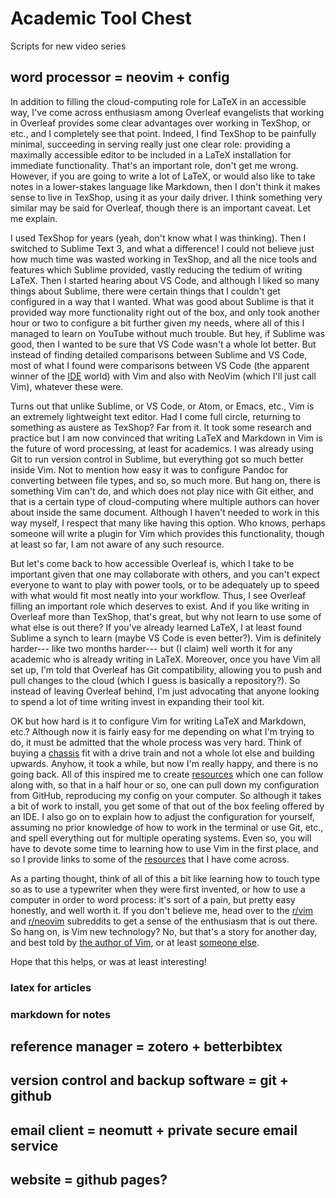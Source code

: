 # Academic Tool Chest

Scripts for new video series

## word processor = neovim + config

In addition to filling the cloud-computing role for LaTeX in an accessible way, I've come across enthusiasm among Overleaf evangelists that working in Overleaf provides some clear advantages over working in TexShop, or etc., and I completely see that point. Indeed, I find TexShop to be painfully minimal, succeeding in serving really just one clear role: providing a maximally accessible editor to be included in a LaTeX installation for immediate functionality. That's an important role, don't get me wrong. However, if you are going to write a lot of LaTeX, or would also like to take notes in a lower-stakes language like Markdown, then I don't think it makes sense to live in TexShop, using it as your daily driver. I think something very similar may be said for Overleaf, though there is an important caveat. Let me explain.

I used TexShop for years (yeah, don't know what I was thinking). Then I switched to Sublime Text 3, and what a difference! I could not believe just how much time was wasted working in TexShop, and all the nice tools and features which Sublime provided, vastly reducing the tedium of writing LaTeX. Then I started hearing about VS Code, and although I liked so many things about Sublime, there were certain things that I couldn't get configured in a way that I wanted. What was good about Sublime is that it provided way more functionality right out of the box, and only took another hour or two to configure a bit further given my needs, where all of this I managed to learn on YouTube without much trouble. But hey, if Sublime was good, then I wanted to be sure that VS Code wasn't a whole lot better. But instead of finding detailed comparisons between Sublime and VS Code, most of what I found were comparisons between VS Code (the apparent winner of the [IDE](https://en.wikipedia.org/wiki/Integrated_development_environment) world) with Vim and also with NeoVim (which I'll just call Vim), whatever these were.

Turns out that unlike Sublime, or VS Code, or Atom, or Emacs, etc., Vim is an extremely lightweight text editor. Had I come full circle, returning to something as austere as TexShop? Far from it. It took some research and practice but I am now convinced that writing LaTeX and Markdown in Vim is the future of word processing, at least for academics. I was already using Git to run version control in Sublime, but everything got so much better inside Vim. Not to mention how easy it was to configure Pandoc for converting between file types, and so, so much more. But hang on, there is something Vim can't do, and which does not play nice with Git either, and that is a certain type of cloud-computing where multiple authors can hover about inside the same document. Although I haven't needed to work in this way myself, I respect that many like having this option. Who knows, perhaps someone will write a plugin for Vim which provides this functionality, though at least so far, I am not aware of any such resource.

But let's come back to how accessible Overleaf is, which I take to be important given that one may collaborate with others, and you can't expect everyone to want to play with power tools, or to be adequately up to speed with what would fit most neatly into your workflow. Thus, I see Overleaf filling an important role which deserves to exist. And if you like writing in Overleaf more than TexShop, that's great, but why not learn to use some of what else is out there? If you've already learned LaTeX, I at least found Sublime a synch to learn (maybe VS Code is even better?). Vim is definitely harder--- like two months harder--- but (I claim) well worth it for any academic who is already writing in LaTeX. Moreover, once you have Vim all set up, I'm told that Overleaf has Git compatibility, allowing you to push and pull changes to the cloud (which I guess is basically a repository?). So instead of leaving Overleaf behind, I'm just advocating that anyone looking to spend a lot of time writing invest in expanding their tool kit.

OK but how hard is it to configure Vim for writing LaTeX and Markdown, etc.? Although now it is fairly easy for me depending on what I'm trying to do, it must be admitted that the whole process was very hard. Think of buying a [chassis](http://st.hotrod.com/uploads/sites/21/2014/03/1969-pontiac-gto-judge-body-and-frame.jpg) fit with a drive train and not a whole lot else and building upwards. Anyhow, it took a while, but now I'm really happy, and there is no going back. All of this inspired me to create [resources](https://github.com/benbrastmckie/.config) which one can follow along with, so that in a half hour or so, one can pull down my configuration from GitHub, reproducing my config on your computer. So although it takes a bit of work to install, you get some of that out of the box feeling offered by an IDE. I also go on to explain how to adjust the configuration for yourself, assuming no prior knowledge of how to work in the terminal or use Git, etc., and spell everything out for multiple operating systems. Even so, you will have to devote some time to learning how to use Vim in the first place, and so I provide links to some of the [resources](https://github.com/benbrastmckie/.config/blob/master/CheatSheet.md) that I have come across.

As a parting thought, think of all of this a bit like learning how to touch type so as to use a typewriter when they were first invented, or how to use a computer in order to word process: it's sort of a pain, but pretty easy honestly, and well worth it. If you don't believe me, head over to the [r/vim](https://www.reddit.com/r/vim/) and [r/neovim](https://www.reddit.com/r/neovim/) subreddits to get a sense of the enthusiasm that is out there. So hang on, is Vim new technology? No, but that's a story for another day, and best told by [the author of Vim](https://www.youtube.com/watch?v=ayc_qpB-93o), or at least [someone else](https://www.youtube.com/watch?v=yv6KAzRPHkc).

Hope that this helps, or was at least interesting!

### latex for articles

### markdown for notes

## reference manager = zotero + betterbibtex

## version control and backup software = git + github

## email client = neomutt + private secure email service

## website = github pages?
